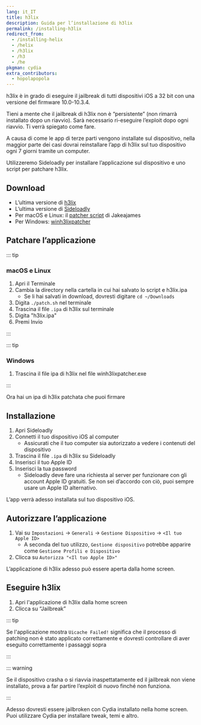 ```yaml
---
lang: it_IT
title: h3lix
description: Guida per l’installazione di h3lix
permalink: /installing-h3lix
redirect_from:
  - /installing-helix
  - /helix
  - /h3lix
  - /h3
  - /he
pkgman: cydia
extra_contributors:
  - hopolapopola
---
```


h3lix è in grado di eseguire il jailbreak di tutti dispositivi iOS a 32 bit con una versione del firmware 10.0-10.3.4.

Tieni a mente che il jailbreak di h3lix non è “persistente” (non rimarrà installato dopo un riavvio). Sarà necessario ri-eseguire l’exploit dopo ogni riavvio. Ti verrà spiegato come fare.

A causa di come le app di terze parti vengono installate sul dispositivo, nella maggior parte dei casi dovrai reinstallare l’app di h3lix sul tuo dispositivo ogni 7 giorni tramite un computer.

Utilizzeremo Sideloadly per installare l’applicazione sul dispositivo e uno script per patchare h3lix.

## Download

- L’ultima versione di [h3lix](https://h3lix.tihmstar.net/)
- L’ultima versione di [Sideloadly](https://sideloadly.io/)
- Per macOS e Linux: il [patcher script](https://gist.github.com/jakeajames/b44d8db345769a7149e97f5e155b3d46) di Jakeajames
- Per Windows: [winh3lixpatcher](https://github.com/kawaiizenbo/winh3lixpatcher/releases)

## Patchare l’applicazione

::: tip

### macOS e Linux

1. Apri il Terminale
1. Cambia la directory nella cartella in cui hai salvato lo script e h3lix.ipa
   - Se li hai salvati in download, dovresti digitare `cd ~/Downloads`
1. Digita `./patch.sh` nel terminale
1. Trascina il file `.ipa` di h3lix sul terminale
1. Digita "h3lix.ipa"
1. Premi Invio

:::

::: tip

### Windows

1. Trascina il file ipa di h3lix nel file winh3lixpatcher.exe

:::

Ora hai un ipa di h3lix patchata che puoi firmare

## Installazione

1. Apri Sideloadly
1. Connetti il tuo dispositivo iOS al computer
    - Assicurati che il tuo computer sia autorizzato a vedere i contenuti del dispositivo
1. Trascina il file `.ipa` di h3lix su Sideloadly
1. Inserisci il tuo Apple ID
1. Inserisci la tua password
    - Sideloadly deve fare una richiesta al server per funzionare con gli account Apple ID gratuiti. Se non sei d’accordo con ciò, puoi sempre usare un Apple ID alternativo.

L’app verrà adesso installata sul tuo dispositivo iOS.

## Autorizzare l’applicazione

1. Vai su `Impostazioni` -> `Generali` -> `Gestione Dispositivo` -> `<Il tuo Apple ID>`
    - A seconda del tuo utilizzo, `Gestione dispositivo` potrebbe apparire come `Gestione Profili e Dispositivo`
1. Clicca su `Autorizza "<Il tuo Apple ID>"`

L’applicazione di h3lix adesso può essere aperta dalla home screen.

## Eseguire h3lix

1. Apri l'applicazione di h3lix dalla home screen
1. Clicca su “Jailbreak”

::: tip

Se l'applicazione mostra `Uicache Failed!` significa che il processo di patching non è stato applicato correttamente e dovresti controllare di aver eseguito correttamente i passaggi sopra

:::

::: warning

Se il dispositivo crasha o si riavvia inaspettatamente ed il jailbreak non viene installato, prova a far partire l’exploit di nuovo finché non funziona.

:::

Adesso dovresti essere jailbroken con Cydia installato nella home screen. Puoi utilizzare Cydia per installare <router-link to="/faq/#what-are-tweaks">tweak</router-link>, temi e altro.
